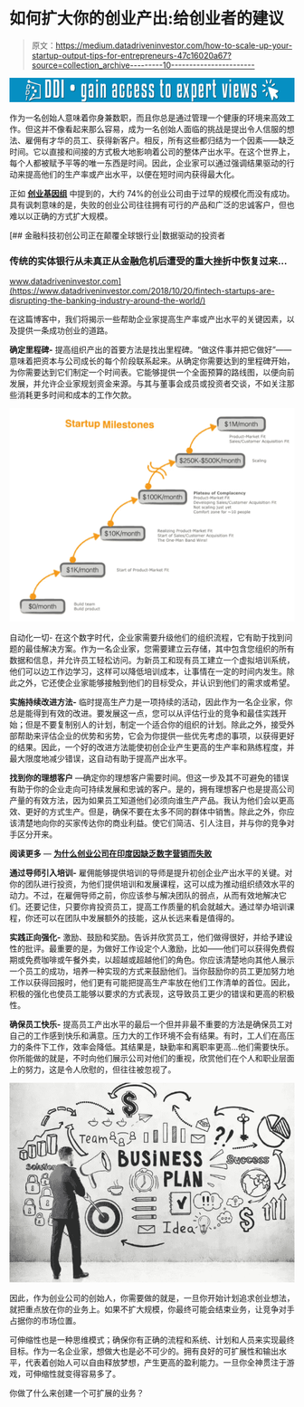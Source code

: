 # 如何扩大你的创业产出:给创业者的建议

> 原文：<https://medium.datadriveninvestor.com/how-to-scale-up-your-startup-output-tips-for-entrepreneurs-47c16020a67?source=collection_archive---------10----------------------->

[![](img/de893d94649a8a19d127646512b55781.png)](http://www.track.datadriveninvestor.com/1B9E)

作为一名创始人意味着你身兼数职，而且你总是通过管理一个健康的环境来高效工作。但这并不像看起来那么容易，成为一名创始人面临的挑战是提出令人信服的想法、雇佣有才华的员工、获得新客户。相反，所有这些都归结为一个因素——缺乏时间。它以直接和间接的方式极大地影响着公司的整体产出水平。在这个世界上，每个人都被赋予平等的唯一东西是时间。因此，企业家可以通过强调结果驱动的行动来提高他们的生产率或产出水平，以便在短时间内获得最大化。

正如 [**创业基因组**](http://gallery.mailchimp.com/8c534f3b5ad611c0ff8aeccd5/files/Startup_Genome_Report_Extra_Premature_Scaling_version_2.1.pdf) 中提到的，大约 74%的创业公司由于过早的规模化而没有成功。具有讽刺意味的是，失败的创业公司往往拥有可行的产品和广泛的忠诚客户，但也难以以正确的方式扩大规模。

[](https://www.datadriveninvestor.com/2018/10/20/fintech-startups-are-disrupting-the-banking-industry-around-the-world/) [## 金融科技初创公司正在颠覆全球银行业|数据驱动的投资者

### 传统的实体银行从未真正从金融危机后遭受的重大挫折中恢复过来…

www.datadriveninvestor.com](https://www.datadriveninvestor.com/2018/10/20/fintech-startups-are-disrupting-the-banking-industry-around-the-world/) 

在这篇博客中，我们将揭示一些帮助企业家提高生产率或产出水平的关键因素，以及提供一条成功创业的道路。

**确定里程碑-** 提高组织产出的首要方法是找出里程碑。“做这件事并把它做好”——意味着把资本与公司成长的每个阶段联系起来。从确定你需要达到的里程碑开始，为你需要达到它们制定一个时间表。它能够提供一个全面预算的路线图，以便向前发展，并允许企业家规划资金来源。与其与董事会成员或投资者交谈，不如关注那些消耗更多时间和成本的工作欠款。

![](img/fac0c532fae57f3ddd918c92150b41b7.png)

自动化一切- 在这个数字时代，企业家需要升级他们的组织流程，它有助于找到问题的最佳解决方案。作为一名企业家，您需要建立云存储，其中包含您组织的所有数据和信息，并允许员工轻松访问。为新员工和现有员工建立一个虚拟培训系统，他们可以边工作边学习，这样可以降低培训成本，让事情在一定的时间内发生。除此之外，它还使企业家能够接触到他们的目标受众，并认识到他们的需求或希望。

**实施持续改进方法-** 临时提高生产力是一项持续的活动，因此作为一名企业家，你总是能得到有效的改进。要发展这一点，您可以从评估行业的竞争和最佳实践开始；但是不要复制别人的计划，制定一个适合你的组织的计划。除此之外，接受外部帮助来评估企业的优势和劣势，它会为你提供一些优先考虑的事项，以获得更好的结果。因此，一个好的改进方法能使初创企业产生更高的生产率和熟练程度，并最大限度地减少错误，这自动有助于提高产出水平。

**找到你的理想客户** —确定你的理想客户需要时间。但这一步及其不可避免的错误有助于你的企业走向可持续发展和忠诚的客户。是的，拥有理想客户也是提高公司产量的有效方法，因为如果员工知道他们必须向谁生产产品。我认为他们会以更高效、更好的方式生产。但是，确保不要在太多不同的群体中销售。除此之外，你应该清楚地向你的买家传达你的商业利益。使它们简洁、引人注目，并与你的竞争对手区分开来。

**阅读更多** — [**为什么创业公司在印度因缺乏数字营销而失败**](https://www.volansoft.com/blog/why-startups-fail-in-india-due-to-lack-of-digital-marketing)

**通过导师引入培训-** 雇佣能够提供培训的导师是提升初创企业产出水平的关键。对你的团队进行投资，为他们提供培训和发展课程，这可以成为推动组织绩效水平的动力。不过，在雇佣导师之前，你应该参与解决团队的弱点，从而有效地解决它们。还要记住，只要你肯投资员工，提高工作质量的机会就越大。通过举办培训课程，你还可以在团队中发展额外的技能，这从长远来看是值得的。

**实践正向强化-** 激励、鼓励和奖励。告诉并欣赏员工，他们做得很好，并给予建设性的批评。最重要的是，为做好工作设定个人激励，比如——他们可以获得免费假期或免费咖啡或午餐外卖，以超越或超越他们的角色。你应该清楚地向其他人展示一个员工的成功，培养一种实现的方式来鼓励他们。当你鼓励你的员工更加努力地工作以获得回报时，他们更有可能把提高生产率放在他们工作清单的首位。因此，积极的强化也使员工能够以要求的方式表现，这导致员工更少的错误和更高的积极性。

**确保员工快乐-** 提高员工产出水平的最后一个但并非最不重要的方法是确保员工对自己的工作感到快乐和满意。压力大的工作环境不会有结果。有时，工人们在高压力的条件下工作，效率会降低。其结果是，缺勤率和离职率更高…他们需要快乐。你所能做的就是，不时向他们展示公司对他们的重视，欣赏他们在个人和职业层面上的努力，这是令人欣慰的，但往往被忽视了。

![](img/04ad47e2d4394d3eea3b57e3cae6c043.png)

因此，作为创业公司的创始人，你需要做的就是，一旦你开始计划追求创业想法，就把重点放在你的业务上。如果不扩大规模，你最终可能会结束业务，让竞争对手占据你的市场位置。

可伸缩性也是一种思维模式；确保你有正确的流程和系统、计划和人员来实现最终目标。作为一名企业家，想做大也是必不可少的。拥有良好的可扩展性和输出水平，代表着创始人可以自由释放梦想，产生更高的盈利能力。一旦你全神贯注于游戏，可伸缩性就变得容易多了。

你做了什么来创建一个可扩展的业务？